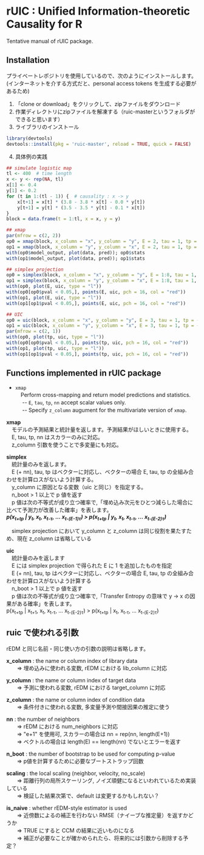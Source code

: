 # rUIC : Unified Information-theoretic Causality for R

Tentative manual of rUIC package.

## Installation

プライベートレポジトリを使用しているので、次のようにインストールします。
(インターネットを介する方式だと、personal access tokens を生成する必要があるため)

1. 「clone or download」をクリックして、zipファイルをダウンロード
2. 作業ディレクトリにzipファイルを解凍する（ruic-masterというフォルダができると思います）
3. ライブラリのインストール
``` r
library(devtools)
devtools::install(pkg = 'ruic-master', reload = TRUE, quick = FALSE)
``` 
4. 具体例の実践

``` r
## simulate logistic map
tl <- 400  # time length
x <- y <- rep(NA, tl)
x[1] <- 0.4
y[1] <- 0.2
for (t in 1:(tl - 1)) {  # causality : x -> y
    x[t+1] = x[t] * (3.8 - 3.8 * x[t] - 0.0 * y[t])
    y[t+1] = y[t] * (3.5 - 3.5 * y[t] - 0.1 * x[t])
}
block = data.frame(t = 1:tl, x = x, y = y)

## xmap
par(mfrow = c(2, 2))
op0 = xmap(block, x_column = "x", y_column = "y", E = 2, tau = 1, tp = -1)
op1 = xmap(block, x_column = "y", y_column = "x", E = 2, tau = 1, tp = -1)
with(op0$model_output, plot(data, pred)); op0$stats
with(op1$model_output, plot(data, pred)); op1$stats

## simplex projection
op0 = simplex(block, x_column = "x", y_column = "y", E = 1:8, tau = 1, tp = -1, n_boot = 2000)
op1 = simplex(block, x_column = "y", y_column = "x", E = 1:8, tau = 1, tp = -1, n_boot = 2000)
with(op0, plot(E, uic, type = "l"))
with(op0[op0$pval < 0.05,], points(E, uic, pch = 16, col = "red"))
with(op1, plot(E, uic, type = "l"))
with(op1[op1$pval < 0.05,], points(E, uic, pch = 16, col = "red"))

## UIC
op0 = uic(block, x_column = "x", y_column = "y", E = 3, tau = 1, tp = -4:0, n_boot = 2000)
op1 = uic(block, x_column = "y", y_column = "x", E = 3, tau = 1, tp = -4:0, n_boot = 2000)
par(mfrow = c(2, 1))
with(op0, plot(tp, uic, type = "l"))
with(op0[op0$pval < 0.05,], points(tp, uic, pch = 16, col = "red"))
with(op1, plot(tp, uic, type = "l"))
with(op1[op1$pval < 0.05,], points(tp, uic, pch = 16, col = "red"))
``` 

## Functions implemented in rUIC package

- `xmap`  
　Perform cross-mapping and return model predictions and statistics.
　	-- `E`, `tau`, `tp`, `nn` accept scalar values only.  
　	-- Specify `z_column` augument for the multivariate version of `xmap`.

__xmap__  
　モデルの予測結果と統計量を返します。予測結果がほしいときに使用する。  
　E, tau, tp, nn はスカラーのみに対応。  
　z_column 引数を使うことで多変量にも対応。

__simplex__  
　統計量のみを返します。  
　E (+ nn), tau, tp はベクターに対応し、ベクターの場合 E, tau, tp の全組み合わせを計算ロスがないよう計算する。  
　y_column に原因となる変数（uic と同じ）を指定する。  
　n_boot > 1 以上で p 値を返す  
　p 値は次の不等式が成り立つ確率で,「埋め込み次元をひとつ減らした場合に比べて予測力が改善した確率」を表します。  
    **_p(x<sub>t+tp</sub> | y<sub>t</sub>, x<sub>t</sub>, x<sub>t-&tau;</sub>, ... x<sub>t-(E-1)&tau;</sub>) >
    p(x<sub>t+tp</sub> | y<sub>t</sub>, x<sub>t</sub>, x<sub>t-&tau;</sub>, ... x<sub>t-(E-2)&tau;</sub>)_**

　simplex projection において y_column と z_column は同じ役割を果たすため、現在 z_column は省略している  

__uic__  
　統計量のみを返します  
　E には simplex projection で得られた E に 1 を追加したものを指定  
　E (+ nn), tau, tp はベクターに対応し、ベクターの場合 E, tau, tp の全組み合わせを計算ロスがないよう計算する  
　n_boot > 1 以上で p 値を返す  
　p 値は次の不等式が成り立つ確率で,「Transfer Entropy の意味で y -> x の因果がある確率」を表します。  
    p(x<sub>t+tp</sub> | x<sub>t+1</sub>, x<sub>t</sub>, x<sub>t-&tau;</sub>, ... x<sub>t-(E-2)&tau;</sub>) >
    p(x<sub>t+tp</sub> |  x<sub>t</sub>, x<sub>t-&tau;</sub>, ... x<sub>t-(E-2)&tau;</sub>)

## ruic で使われる引数

rEDM と同じ名前・同じ使い方の引数の説明は省略します。  

__x_column__ : the name or column index of library data  
　　⇒ 埋め込みに使われる変数, rEDM における lib_column に対応

__y_column__ : the name or column index of target data  
　　⇒ 予測に使われる変数, rEDM における target_column に対応

__z_column__ : the name or column index of condition data  
　　⇒ 条件付きに使われる変数, 多変量予測や間接因果の推定に使う

__nn__ : the number of neighbors  
　　⇒ rEDM における num_neighbors に対応  
　　⇒ "e+1" を使用可, スカラーの場合は nn = rep(nn, length(E+1))  
　　⇒ ベクトルの場合は length(E) == length(nn) でないとエラーを返す

__n_boot__ :  the number of bootstrap to be used for computing p-value  
　　⇒ p値を計算するために必要なブートストラップ回数

__scaling__ : the local scaling (neighbor, velocity, no_scale)  
　　⇒ 距離行列の局所スケーリング, ノイズ頑健になるといわれているため実装している  
　　⇒ 検証した結果次第で、default は変更するかもしれない？

__is_naive__ : whether rEDM-style estimator is used  
　　⇒ 近傍数によるの補正を行わない RMSE（ナイーブな推定量）を返すかどうか  
　　⇒ TRUE にすると CCM の結果に近いものになる  
　　⇒ 補正が必要なことが確かめられたら、将来的には引数から削除する予定？

